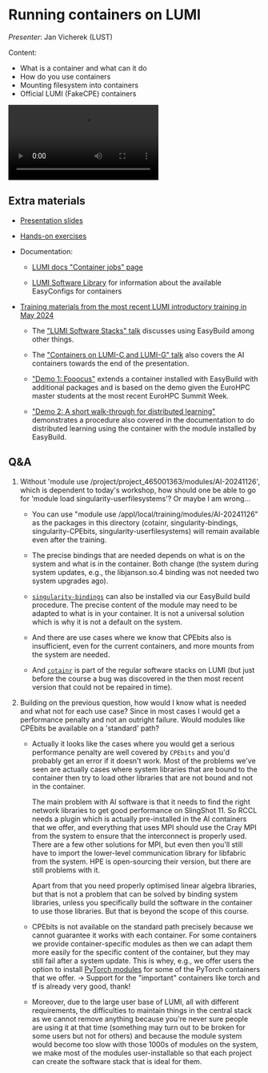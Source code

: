 # Running containers on LUMI

*Presenter*: Jan Vicherek (LUST)

Content:

-   What is a container and what can it do
-   How do you use containers
-   Mounting filesystem into containers
-   Official LUMI (FakeCPE) containers


<video src="https://462000265.lumidata.eu/ai-20241126/recordings/05_RunningContainers.mp4" controls="controls"></video>


## Extra materials

-   [Presentation slides](https://462000265.lumidata.eu/ai-20241126/files/LUMI-ai-20241126-05-Running_containers_on_LUMI.pdf)

-   [Hands-on exercises](E05_RunningContainers.md)

-   Documentation:

    -   [LUMI docs "Container jobs" page](https://docs.lumi-supercomputer.eu/runjobs/scheduled-jobs/container-jobs/)

    -   [LUMI Software Library](https://lumi-supercomputer.github.io/LUMI-EasyBuild-docs/) for information about
        the available EasyConfigs for containers

-   [Training materials from the most recent LUMI introductory training in May 2024](https://lumi-supercomputer.github.io/LUMI-training-materials/2day-20240502/)

    -   The ["LUMI Software Stacks" talk](https://lumi-supercomputer.github.io/LUMI-training-materials/2day-20240502/extra_05_Software_stacks/)
        discusses using EasyBuild among other things.

    -   The ["Containers on LUMI-C and LUMI-G" talk](https://lumi-supercomputer.github.io/LUMI-training-materials/2day-20240502/extra_09_Containers/)
        also covers the AI containers towards the end of the presentation.

    -   ["Demo 1: Fooocus"](https://lumi-supercomputer.github.io/LUMI-training-materials/2day-20240502/Demo1/) 
        extends a container installed with EasyBuild with additional packages and is based on the demo given
        the EuroHPC master students at the most recent EuroHPC Summit Week.

    -   ["Demo 2: A short walk-through for distributed learning"](https://lumi-supercomputer.github.io/LUMI-training-materials/2day-20240502/Demo2/)
        demonstrates a procedure also covered in the documentation to do distributed learning using the
        container with the module installed by EasyBuild.

## Q&A

1.  Without 'module use /project/project_465001363/modules/AI-20241126', which is dependent to today's workshop, how should one be able to go for 'module load singularity-userfilesystems'? Or maybe I am wrong...

    -   You can use "module use /appl/local/training/modules/AI-20241126"  as the packages in this directory (cotainr, singularity-bindings, singularity-CPEbits, singularity-userfilesystems) will remain available even after the training.

    -   The precise bindings that are needed depends on what is on the system and what is in the container. Both change (the system during system updates, e.g., the libjanson.so.4 binding was not needed two system upgrades ago). 

    -   [`singularity-bindings`](https://lumi-supercomputer.github.io/LUMI-EasyBuild-docs/s/singularity-bindings/) can also be installed via our EasyBuild build procedure. The precise content of the module may need to be adapted to what is in your container. It is not a universal solution which is why it is not a default on the system.

    -   And there are use cases where we know that CPEbits also is insufficient, even for the current containers, and more mounts from the system are needed.

    -   And [`cotainr`](https://lumi-supercomputer.github.io/LUMI-EasyBuild-docs/c/cotainr/) is part of the regular software stacks on LUMI (but just before the course a bug was discovered in the then most recent version that could not be repaired in time).

2.  Building on the previous question, how would I know what is needed and what not for each use case? Since in most cases I would get a performance penalty and not an outright failure. Would modules like CPEbits be available on a 'standard' path?

    -   Actually it looks like the cases where you would get a serious performance penalty are well covered by `CPEbits` and you'd probably get an error if it doesn't work. Most of the problems we've seen are actually cases where system libraries that are bound to the container then try to load other libraries that are not bound and not in the container.

        The main problem with AI software is that it needs to find the right network libraries to get good performance on SlingShot 11. So RCCL needs a plugin which is actually pre-installed in the AI containers that we offer, and everything that uses MPI should use the Cray MPI from the system to ensure that the interconnect is properly used. There are a few other solutions for MPI, but even then you'll still have to import the lower-level communication library for libfabric from the system. HPE is open-sourcing their version, but there are still problems with it.
        
        Apart from that you need properly optimised linear algebra libraries, but that is not a problem that can be solved by binding system libraries, unless you specifically build the software in the container to use those libraries. But that is beyond the scope of this course.

    -   CPEbits is not available on the standard path precisely because we cannot guarantee it works with each container. For some containers we provide container-specific modules as then we can adapt them more easily for the specific content of the container, but they may still fail after a system update. This is whey, e.g., we offer users the option to install [PyTorch modules](https://lumi-supercomputer.github.io/LUMI-EasyBuild-docs/p/PyTorch/) for some of the PyTorch containers that we offer. -> Support for the "important" containers like torch and tf is already very good, thank!

    -   Moreover, due to the large user base of LUMI, all with different requirements, the difficulties to maintain things in the central stack as we cannot remove anything because you're never sure people are using it at that time (something may turn out to be broken for some users but not for others) and because the module system would become too slow with those 1000s of modules on the system, we make most of the modules user-installable so that each project can create the software stack that is ideal for them.



